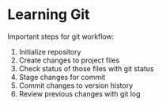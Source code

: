# Learning Git

Important steps for git workflow:

1. Initialize repository
2. Create changes to project files
3. Check status of those files with git status
4. Stage changes for commit
5. Commit changes to version history
6. Review previous changes with git log
